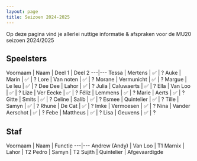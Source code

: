 ```yaml
---
layout: page
title: Seizoen 2024-2025
---
```

Op deze pagina vind je allerlei nuttige informatie & afspraken voor de MU20 seizoen 2024/2025

## Speelsters

Voornaam | Naam | Deel 1 | Deel 2
---|---
Tessa	| Mertens | ✅ | ?
Auke	| Marin | ✅ | ?
Lore	| Van noten | ✅ | ?
Morane	| Vermunicht | ✅ | ?
Margue	| Le leu | ✅ | ?
Dee Dee	| Lahor | ✅ | ?
Julia	| Caluwaerts | ✅ | ?
Ella	| Van Loo | ✅ | ?
Lize	| Ver Eecke | ✅ | ?
Féliz	| Lemmens | ✅ | ?
Marie	| Aerts | ✅ | ?
Gitte	| Smits | ✅ | ?
Celine	| Salib | ✅ | ?
Esmee	| Quintelier | ✅ | ?
Tille	| Samyn | ✅ | ?
Rhune	| De Cat | ✅ | ?
Imke	| Vermoesen | ✅ | ?
Nina	| Vander Aerschot | ✅ | ?
Febe	| Mattheus | ✅ | ?
Lisa	| Geuvens | ✅ | ?

## Staf

Voornaam | Naam | Functie
---|---
 Andrew (Andy) | Van Loo | T1
 Marnix | Lahor | T2
 Pedro | Samyn | T2
 Sujith | Quintelier | Afgevaardigde
